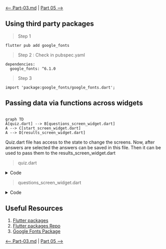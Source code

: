 [<-- Part-03.md](https://github.com/PriyathamVarma/Learn-Flutter/blob/main/Quiz-App/Part-03.md) | [Part 05 -->](https://github.com/PriyathamVarma/Learn-Flutter/blob/main/Quiz-App/Part-05.md)


## Using third party packages

> Step 1

```
flutter pub add google_fonts
``` 

> Step 2 : Check in pubspec.yaml

```
dependencies:
  google_fonts: ^6.1.0
```

> Step 3

```
import 'package:google_fonts/google_fonts.dart';
```

## Passing data via functions across widgets

```mermaid

graph TD
A[quiz.dart] --> B[questions_screen_widget.dart]
A --> C[start_screen_widget.dart]
A --> D[results_screen_widget.dart]

```

Quiz.dart file has access to the state to change the screens. Now, after answers are selected the answers can be saved in this file. 
Then it can be used to pass them to the results_screen_widget.dart

> quiz.dart

<details> 

<summary>Code</summary>

```dart
/* This is the widget
   for  quiz 
*/

/* This is the widget for questions
*/

// Imports
// Packages
import "package:flutter/material.dart";
// Stateless
import 'package:quiz_app/stateless_widgets/layout_widgets/start_screen_widget.dart';
// Stateful
import 'package:quiz_app/stateful_widgets/questions_screen_widget.dart';

// Widget
class QuizWidget extends StatefulWidget {
  const QuizWidget({super.key});

  @override
  State<QuizWidget> createState() {
    return _QuizWidgetState();
  }
}

// The return type of DiceRoll class

class _QuizWidgetState extends State<QuizWidget> {
  // Widget? activeScreen; // Pass the pointer

  // // initState
  // @override
  // void initState() {
  //   activeScreen = StartScreen(switchScreen);
  //   super.initState();
  // }

  var activeScreen = 'start_screen_widget';
  final List<String> answersSelected = [];

  void switchScreen() {
    setState(() {
      activeScreen = 'questions_screen_widget';
    });
  }

  void chooseAns(String answer) {
    answersSelected.add(answer);
  }

  @override
  Widget build(context) {
    // final Widget widgetScreen = activeScreen == 'start_screen_widget'
    //     ? StartScreen(switchScreen)
    //     : const QuestionsWidget();

    Widget widgetScreen = StartScreen(switchScreen);

    // if condition
    if (activeScreen == 'questions_screen_widget') {
      widgetScreen = QuestionsWidget(
        chooseAnswer: chooseAns,
      );
    }

    return MaterialApp(
      home: Scaffold(
        body: Container(
          decoration: const BoxDecoration(
            gradient: LinearGradient(
              begin: Alignment.topLeft,
              end: Alignment(0.8, 1),
              colors: <Color>[
                Color(0xff1f005c),
                Color(0xff5b0060),
                Color(0xff870160),
                Color(0xffac255e),
                Color(0xffca485c),
                Color(0xffe16b5c),
                Color(0xfff39060),
                Color(0xffffb56b),
              ], // Gradient from https://learnui.design/tools/gradient-generator.html
              tileMode: TileMode.mirror,
            ),
          ),
          child: widgetScreen,
        ),
      ),
    );
  }
}

```

</details>

> questions_screen_widget.dart 

<details> 

<summary>Code</summary>

```dart
/* This is the widget for questions
*/

// Imports
// Packages
//import "dart:math";

import "package:flutter/material.dart";

// Widgets
import 'package:quiz_app/stateless_widgets/button_widgets/elevated_button.dart';

// Data
import 'package:quiz_app/data/quiz_questions.dart';

// Widget
class QuestionsWidget extends StatefulWidget {
  const QuestionsWidget({super.key, required this.chooseAnswer});

  final void Function(String answer) chooseAnswer;

  @override
  State<QuestionsWidget> createState() {
    return _QuestionsWidgetState();
  }
}

// The return type of DiceRoll class

class _QuestionsWidgetState extends State<QuestionsWidget> {
  // Changing the question
  var currentQuestionIndex = 0;

  // Next question method
  void nextQuestion(String answer) {
    widget.chooseAnswer(answer);
    setState(() {
      if (currentQuestionIndex < questions.length - 1) {
        currentQuestionIndex += 1;
      }
    });

    debugPrint('$currentQuestionIndex');
    debugPrint(answer);
  }

  @override
  Widget build(context) {
    final currentQuestion = questions[currentQuestionIndex];

    return Column(
      mainAxisAlignment: MainAxisAlignment.center, // Center children vertically
      children: [
        Center(
          child: Text(
            currentQuestion.question,
            style: const TextStyle(fontSize: 24, color: Colors.white),
          ),
        ),
        ...currentQuestion.options.map(
          (item) {
            return ElevatedButtonWidget(
              answerText: item,
              answerFunction: () {
                nextQuestion(item);
              },
            );
          },
        ).toList(),
      ],
    );
  }
}
```

</details>




## Useful Resources

1. [Flutter packages](https://docs.flutter.dev/packages-and-plugins/using-packages)
2. [Flutter packages Repo](https://pub.dev/)
3. [Google Fonts Package](https://pub.dev/packages/google_fonts)


[<-- Part-03.md](https://github.com/PriyathamVarma/Learn-Flutter/blob/main/Quiz-App/Part-03.md) | [Part 05 -->](https://github.com/PriyathamVarma/Learn-Flutter/blob/main/Quiz-App/Part-05.md)
